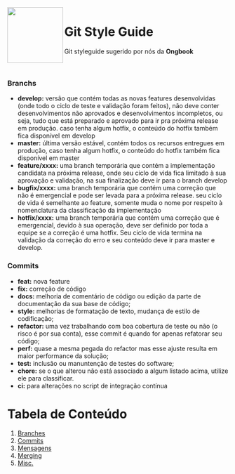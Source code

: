 <img src="https://central.ongbook.org/img/ongbook.png" width="127px" height="127px" align="left"/>

# Git Style Guide

Git styleguide sugerido por nós da **Ongbook**

<br>

<h3><a id="Branchs_0"></a>Branchs</h3>
<ul>
<li><strong>develop:</strong> versão que contém todas as novas features desenvolvidas (onde todo o ciclo de teste e validação foram feitos), não deve conter desenvolvimentos não aprovados e desenvolvimentos incompletos, ou seja, tudo que está preparado e aprovado para ir pra próxima release em produção. caso tenha algum hotfix, o conteúdo do hotfix também fica disponível em develop</li>
<li><strong>master:</strong> última versão estável, contém todos os recursos entregues em produção, caso tenha algum hotfix, o conteúdo do hotfix também fica disponível em master</li>
<li><strong>feature/xxxx:</strong> uma branch temporária que contém a implementação candidata na próxima release, onde seu ciclo de vida fica limitado à sua aprovação e validação, na sua finalização deve ir para o branch develop</li>
<li><strong>bugfix/xxxx:</strong> uma branch temporária que contém uma correção que não é emergencial e pode ser levada para a próxima release. seu ciclo de vida é semelhante ao feature, somente muda o nome por respeito à nomenclatura da classificação da implementação</li>
<li><strong>hotfix/xxxx:</strong> uma branch temporária que contém uma correção que é emergencial, devido à sua operação, deve ser definido por toda a equipe se a correção é uma hotfix. Seu ciclo de vida termina na validação da correção do erro e seu conteúdo deve ir para master e develop.</li>
</ul>
<h3><a id="Commits_7"></a>Commits</h3>
<ul>
<li><strong>feat:</strong> nova feature</li>
<li><strong>fix:</strong> correção de código</li>
<li><strong>docs:</strong> melhoria de comentário de código ou edição da parte de documentação da sua base de código;</li>
<li><strong>style:</strong> melhorias de formatação de texto, mudança de estilo de codificação;</li>
<li><strong>refactor:</strong> uma vez trabalhando com boa cobertura de teste ou não (o risco é por sua conta), esse commit é quando for apenas refatorar seu código;</li>
<li><strong>perf:</strong> quase a mesma pegada do refactor mas esse ajuste resulta em maior performance da solução;</li>
<li><strong>test:</strong> inclusão ou manuntenção de testes do software;</li>
<li><strong>chore:</strong> se o que alterou não está associado a algum listado acima, utilize ele para classificar.</li>
<li><strong>ci:</strong> para alterações no script de integração contínua</li>
</ul>

# Tabela de Conteúdo

1. [Branches](#branches)
2. [Commits](#commits)
  1. [Mensagens](#messages)
3. [Merging](#merging)
4. [Misc.](#misc)


